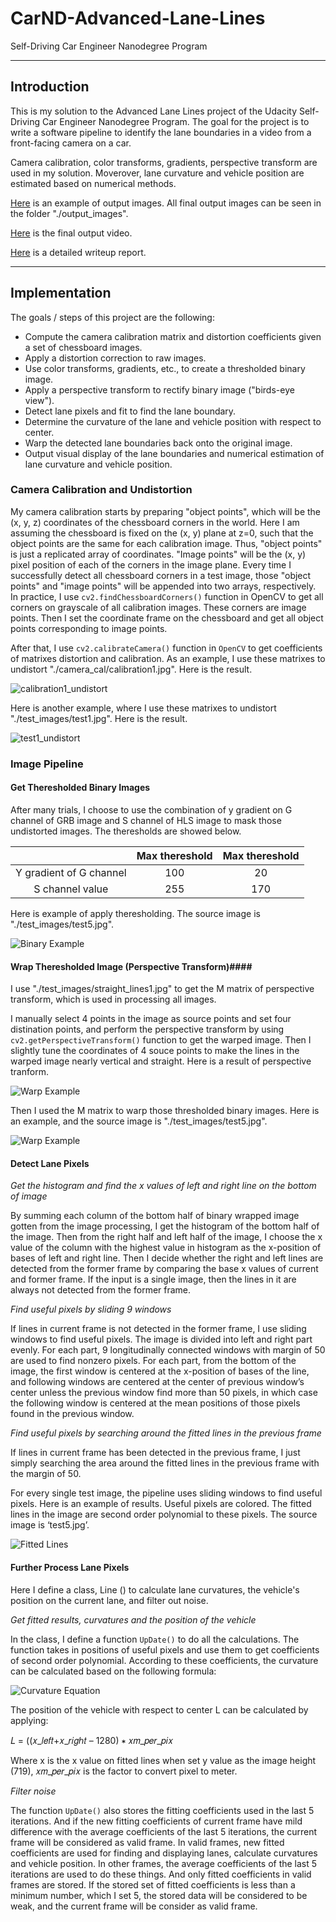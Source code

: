 # CarND-Advanced-Lane-Lines # 
Self-Driving Car Engineer Nanodegree Program

---

## Introduction ##

This is my solution to the Advanced Lane Lines project of the Udacity Self-Driving Car Engineer Nanodegree Program. The goal for the project is to write a software pipeline to identify the lane boundaries in a video from a front-facing camera on a car.

Camera calibration, color transforms, gradients, perspective transform are used in my solution. Moverover, lane curvature and vehicle position are estimated based on numerical methods.

[Here](./examples/result2.png) is an example of output images. All final output images can be seen in the folder "./output_images".

[Here](./project_video_output.mp4) is the final output video.

[Here](./writeup.pdf) is a detailed writeup report.

---

## Implementation ##


The goals / steps of this project are the following:

* Compute the camera calibration matrix and distortion coefficients given a set of chessboard images.
* Apply a distortion correction to raw images.
* Use color transforms, gradients, etc., to create a thresholded binary image.
* Apply a perspective transform to rectify binary image ("birds-eye view").
* Detect lane pixels and fit to find the lane boundary.
* Determine the curvature of the lane and vehicle position with respect to center.
* Warp the detected lane boundaries back onto the original image.
* Output visual display of the lane boundaries and numerical estimation of lane curvature and vehicle position.

[//]: # (Image References)

[image1]: ./examples/undistort_output.jpg "calibration1_undistort"
[image2]: ./examples/test1_undistort.png "test1_undistort"
[image3]: ./examples/binary_combo_example.png "Binary Example"
[image4]: ./examples/perspective_transform.png "Warp Example"
[image5]: ./examples/binary_warped.png "Warped Binary"
[image6]: ./examples/FittedLine.png "FittedLine"
[image7]: ./examples/curvature_formula.png "Curvature Formula"
[image8]: ./examples/straight_lines2.jpg "Output example"
[image9]: ./examples/test2.jpg "Output example"

[video1]: ./project_video.mp4 "Video"

### Camera Calibration and Undistortion ###
My camera calibration starts by preparing "object points", which will be the (x, y, z) coordinates of the chessboard corners in the world. Here I am assuming the chessboard is fixed on the (x, y) plane at z=0, such that the object points are the same for each calibration image.  Thus, "object points" is just a replicated array of coordinates. "Image points" will be the (x, y) pixel position of each of the corners in the image plane. Every time I successfully detect all chessboard corners in a test image, those "object points" and "image points" will be appended into two arrays, respectively. In practice, I use `cv2.findChessboardCorners()` function in OpenCV to get all corners on grayscale of all calibration images. These corners are image points. Then I set the coordinate frame on the chessboard and get all object points corresponding to image points.

After that, I use `cv2.calibrateCamera()` function in `OpenCV` to get coefficients of matrixes distortion and calibration.
As an example, I use these matrixes to undistort "./camera_cal/calibration1.jpg". Here is the result.

![calibration1_undistort][image1]

Here is another example, where I use these matrixes to undistort "./test_images/test1.jpg". Here is the result.

![test1_undistort][image2]

### Image Pipeline ###

#### Get Theresholded Binary Images ####

After many trials, I choose to use the combination of y gradient on G channel of GRB image and S channel of HLS image to mask those undistorted images. The theresholds are showed below.

|                         | Max thereshold | Max thereshold |
|:-----------------------:|:--------------:|:--------------:| 
| Y gradient of G channel | 100            | 20             |
| S channel value         | 255            | 170            |

Here is example of apply theresholding. The source image is "./test_images/test5.jpg".

![Binary Example][image3]

#### Wrap Theresholded Image (Perspective Transform)####

I use "./test_images/straight_lines1.jpg" to get the M matrix of perspective transform, which is used in processing all images.

I manually select 4 points in the image as source points and set four distination points, and perform the perspective transform by using `cv2.getPerspectiveTransform()` function to get the warped image.
Then I slightly tune the coordinates of 4 souce points to make the lines in the warped image nearly vertical and straight.
Here is a result of perspective tranform.

![Warp Example][image4]

Then I used the M matrix to warp those thresholded binary images. Here is an example, and the source image is "./test_images/test5.jpg". 

![Warp Example][image5]

#### Detect Lane Pixels ####

_Get the histogram and find the x values of left and right line on the bottom of image_

By summing each column of the bottom half of binary wrapped image gotten from the image processing, I get the histogram of the bottom half of the image. Then from the right half and left half of the image, I choose the x value of the column with the highest value in histogram as the x-position of bases of left and right line.
Then I decide whether the right and left lines are detected from the former frame by comparing the base x values of current and former frame. If the input is a single image, then the lines in it are always not detected from the former frame.

_Find useful pixels by sliding 9 windows_

If lines in current frame is not detected in the former frame, I use sliding windows to find useful pixels.
The image is divided into left and right part evenly. For each part, 9 longitudinally connected windows with margin of 50 are used to find nonzero pixels. For each part, from the bottom of the image, the first window is centered at the x-position of bases of the line, and following windows are centered at the center of previous window’s center unless the previous window find more than 50 pixels, in which case the following window is centered at the mean positions of those pixels found in the previous window.

_Find useful pixels by searching around the fitted lines in the previous frame_

If lines in current frame has been detected in the previous frame, I just simply searching the area around the fitted lines in the previous frame with the margin of 50.

For every single test image, the pipeline uses sliding windows to find useful pixels.
Here is an example of results. Useful pixels are colored. The fitted lines in the image are second order polynomial to these pixels. The source image is ‘test5.jpg’.

![Fitted Lines][image6]

#### Further Process Lane Pixels ####

Here I define a class, Line () to calculate lane curvatures, the vehicle's position on the current lane, and filter out noise.

_Get fitted results, curvatures and the position of the vehicle_

In the class, I define a function `UpDate()` to do all the calculations.
The function takes in positions of useful pixels and use them to get coefficients of second order polynomial. According to these coefficients, the curvature can be calculated based on the following formula:

![Curvature Equation][image7]

The position of the vehicle with respect to center L can be calculated by applying:

𝐿 = ((𝑥_𝑙𝑒𝑓𝑡+𝑥_𝑟𝑖𝑔ℎ𝑡 – 1280) ∗ 𝑥𝑚_𝑝𝑒𝑟_𝑝𝑖𝑥

Where x is the x value on fitted lines when set y value as the image height (719), 𝑥𝑚_𝑝𝑒𝑟_𝑝𝑖𝑥 is the factor to convert pixel to meter.

_Filter noise_

The function `UpDate()` also stores the fitting coefficients used in the last 5 iterations. And if the new fitting coefficients of current frame have mild difference with the average coefficients of the last 5 iterations, the current frame will be considered as valid frame.
In valid frames, new fitted coefficients are used for finding and displaying lanes, calculate curvatures and vehicle position. In other frames, the average coefficients of the last 5 iterations are used to do these things. And only fitted coefficients in valid frames are stored.
If the stored set of fitted coefficients is less than a minimum number, which I set 5, the stored data will be considered to be weak, and the current frame will be consider as valid frame.

